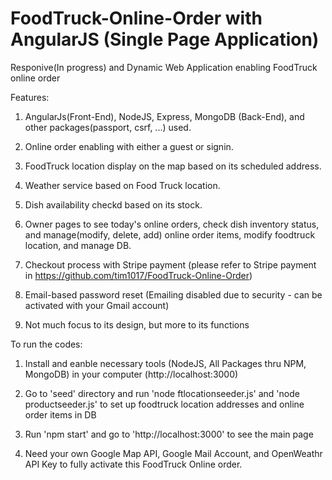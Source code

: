 # FoodTruck-Online-Order with AngularJS (Single Page Application)

Responive(In progress) and Dynamic Web Application enabling FoodTruck online order

Features:

1. AngularJs(Front-End), NodeJS, Express, MongoDB (Back-End), and other packages(passport, csrf, ...) used.

2. Online order enabling with either a guest or signin.

3. FoodTruck location display on the map based on its scheduled address.

4. Weather service based on Food Truck location.

5. Dish availability checkd based on its stock.

6. Owner pages to see today's online orders, check dish inventory status, and manage(modify, delete, add) online order items, modify foodtruck location, and manage DB.

7. Checkout process with Stripe payment (please refer to Stripe payment in https://github.com/tim1017/FoodTruck-Online-Order)

8. Email-based password reset (Emailing disabled due to security - can be activated with your Gmail account)

9. Not much focus to its design, but more to its functions

To run the codes:

1. Install and eanble necessary tools (NodeJS, All Packages thru NPM, MongoDB) in your computer (http://localhost:3000)

2. Go to 'seed' directory and run 'node ftlocationseeder.js' and 'node productseeder.js' to set up foodtruck location addresses and online order items in DB

3. Run 'npm start' and go to 'http://localhost:3000' to see the main page

4. Need your own Google Map API, Google Mail Account, and OpenWeathr API Key to fully activate this FoodTruck Online order.
